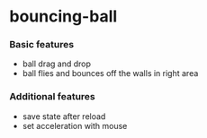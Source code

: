 # bouncing-ball

### Basic features
* ball drag and drop
* ball flies and bounces off the walls in right area
### Additional features
* save state after reload
* set acceleration with mouse
